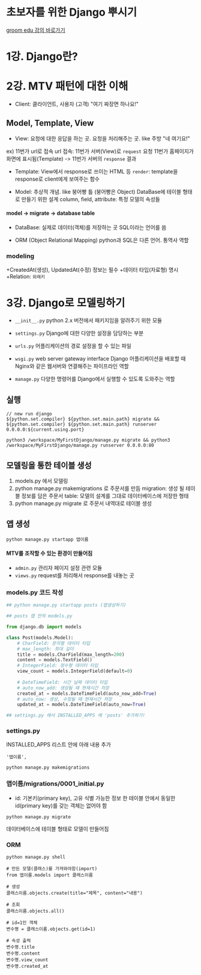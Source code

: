 # 초보자를 위한 Django 뿌시기

[groom edu 강의 바로가기](https://edu.goorm.io/learn/lecture/16377/%EC%B4%88%EB%B3%B4%EC%9E%90%EB%A5%BC-%EC%9C%84%ED%95%9C-%EC%9E%A5%EA%B3%A0-django-%EB%BF%8C%EC%8B%9C%EA%B8%B0)

# 1강. Django란?



# 2강. MTV 패턴에 대한 이해

- Client: 클라이언트, 사용자 (고객)
"여기 짜장면 하나요!"

## Model, Template, View
- View: 요청에 대한 응답을 하는 곳. 요청을 처리해주는 곳. like 주방
"네 여기요!"

ex) 11번가 url로 접속
url 접속: 11번가 서버(View)로 `request` 요청
11번가 홈페이지가 화면에 표시됨(Template) -> 11번가 서버의 `response` 결과

- Template: View에서 response로 쓰이는 HTML 등
`render`: template을 response로 client에게 보여주는 함수

- Model: 추상적 개념. like 붕어빵 틀 (붕어빵은 Object)
DataBase에 테이블 형태로 만들기 위한 설계
column, field, attribute: 특정 모델의 속성들

#### model -> migrate -> database table

- DataBase: 실제로 데이터(객체)를 저장하는 곳
SQL이라는 언어를 씀

- ORM (Object Relational Mapping)
python과 SQL은 다른 언어. 통역사 역할

### modeling
+CreatedAt(생성), UpdatedAt(수정) 정보는 필수
+데이터 타입(자료형) 명시
+Relation: `외래키`


# 3강. Django로 모델링하기
- `__init__.py`
python 2.x 버전에서 패키지임을 알려주기 위한 모듈

- `settings.py`
Django에 대한 다양한 설정을 담당하는 부분

- `urls.py`
어플리케이션의 경로 설정을 할 수 있는 파일

- `wsgi.py`
web server gateway interface
Django 어플리케이션을 배포할 때  Nginx와 같은 웹서버와 연결해주는 파이프라인 역할

- `manage.py`
다양한 명령어를 Django에서 실행할 수 있도록 도와주는 역할

## 실행 
```
// new run django
${python.set.compiler} ${python.set.main.path} migrate && ${python.set.compiler} ${python.set.main.path} runserver 0.0.0.0:${current.using.port}

python3 /workspace/MyFirstDjango/manage.py migrate && python3 /workspace/MyFirstDjango/manage.py runserver 0.0.0.0:80
```



## 모델링을 통한 테이블 생성
1. models.py 에서 모델링
2. python manage.py makemigrations 로 주문서를 만듬
migration: 생성 될 테이블 정보를 담은 주문서
table: 모델의 설계를 그대로 데이터베이스에 저장한 형태
3. python manage.py migrate 로 주문서 내역대로 테이블 생성



## 앱 생성
```
python manage.py startapp 앱이름
```

#### MTV를 조작할 수 있는 환경이 만들어짐

- `admin.py`
관리자 페이지 설정 관련 모듈
- `views.py`
request를 처리해서 response를 내놓는 곳

### models.py 코드 작성

```python
## python manage.py startapp posts (앱생성하기)

## posts 앱 안의 models.py

from django.db import models

class Post(models.Model):
    # CharField: 문자열 데이터 타입
    # max_length: 최대 길이
    title = models.CharField(max_length=200)
    content = models.TextField()
    # IntegerField: 정수형 데이터 타입
    view_count = models.IntegerField(default=0)
    
    # DateTimeField: 시간 날짜 데이터 타입
    # auto_now_add: 생성될 때 현재시간 저장
    created_at = models.DateTimeField(auto_now_add=True)
    # auto_now: 생성, 수정될 때 현재시간 저장
    updated_at = models.DateTimeField(auto_now=True)   

## settings.py 에서 INSTALLED_APPS 에 'posts' 추가하기!
```



### settings.py

INSTALLED_APPS 리스트 안에 아래 내용 추가

``` 
'앱이름', 
```



```
python manage.py makemigrations
```



### 앱이름/migrations/0001_initial.py

- id: 기본키(primary key), 고유 식별 가능한 정보
한 테이블 안에서 동일한 id(primary key)를 갖는 객체는 없어야 함



```
python manage.py migrate
```
데이터베이스에 테이블 형태로 모델이 만들어짐



### ORM

```
python manage.py shell

# 만든 모델(클래스)를 가져와야함(import)
from 앱이름.models import 클래스이름

# 생성
클래스이름.objects.create(title="제목", content="내용")

# 조회
클래스이름.objects.all()

# id=1인 객체
변수명 = 클래스이름.objects.get(id=1)

# 속성 출력
변수명.title
변수명.content
변수명.view_count
변수명.created_at
```



















